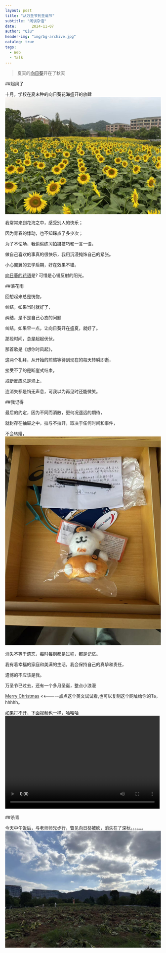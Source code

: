 ```yaml
---
layout: post
title: "从万圣节到圣诞节"
subtitle: "闲谈杂语"
date:       2024-11-07 
author: "Qiu"
header-img: "img/bg-archive.jpg"
catalog: true
tags:
  - Web
  - Talk
---
```


> 夏天的[向日葵](https://baike.baidu.com/item/%E5%90%91%E6%97%A5%E8%91%B5/6106)开在了秋天

##起风了

十月，学校在夏末种的向日葵花海盛开的放肆
![](/img/20241107/shengkai.jpg)

我常常来到花海之中，感受别人的快乐；

因为青春的悸动，也不知踩点了多少次；

为了不怯场，我偷偷练习拍摄技巧和一言一语，

做自己喜欢的事真的很快乐，我用沉浸掩饰自己的紧张。

小心翼翼的去学后期，好在效果不错。

[向日葵的花语](https://baike.baidu.com/item/%E5%90%91%E6%97%A5%E8%91%B5%E8%8A%B1%E8%AF%AD/5040287?fr=ge_ala)是? 可惜是心镜反射的阳光。

##落花雨

回想起来总是恍惚，

纠结，如果当时就好了，

纠结，是不是自己心态的问题

纠结，如果早一点，让向日葵开在盛夏，就好了。

那段时间，总是起起伏伏，

那首歌是《想你时风起》，

这两个礼拜，从开始的煎熬等待到现在的每天转瞬即逝，

接受不了的是断崖式结束，

戒断反应总是涌上，

连消失都是悄无声息，可我以为再见时还能微笑。

##我记得

最后的约定，因为不同而消散，更何况遥远的期待，

就封存在抽屉之中，拉与不拉开，取决于任何时间和事件，

不会转赠，
![](/img/20241107/chouti.jpg)

消失不等于遗忘，每时每刻都是过程，都是记忆。

我有着幸福的家庭和美满的生活，我会保持自己的真挚和责任，

遗憾的不应该是我。

万圣节已过去，还有一个多月圣诞，整点小浪漫 

[Merry Christmas](https://christmas1.668629.xyz)      <<-----点点这个英文试试看,也可以复制这个网址给你的Ta，hhhhh。

如果打不开，下面视频也一样，哈哈哈
<video src="/img/20241107/tree.mp4" controls="controls" width="500" height="300">您的浏览器不支持播放该视频！</video>

##杀青

今天中午饭后，与老师师兄步行，瞥见向日葵被砍，消失在了深秋。。。。。。
![](/img/20241107/xiangrikui.jpg)




